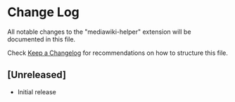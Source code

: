 # Change Log

All notable changes to the "mediawiki-helper" extension will be documented in this file.

Check [Keep a Changelog](http://keepachangelog.com/) for recommendations on how to structure this file.

## [Unreleased]

- Initial release